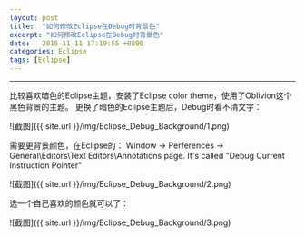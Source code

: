 ```yaml
---
layout: post
title:  "如何修改Eclipse在Debug时背景色"
excerpt: "如何修改Eclipse在Debug时背景色"
date:   2015-11-11 17:19:55 +0800
categories: Eclipse
tags: [Eclipse]
---
```

---

比较喜欢暗色的Eclipse主题，安装了Eclipse color theme，使用了Oblivion这个黑色背景的主题。
更换了暗色的Eclipse主题后，Debug时看不清文字：

![截图]({{ site.url }}/img/Eclipse_Debug_Background/1.png)

需要更背景颜色，在Eclipse的：
 Window → Perferences → General\Editors\Text Editors\Annotations page. It's called "Debug Current Instruction Pointer"

![截图]({{ site.url }}/img/Eclipse_Debug_Background/2.png)

选一个自己喜欢的颜色就可以了：

![截图]({{ site.url }}/img/Eclipse_Debug_Background/3.png)
